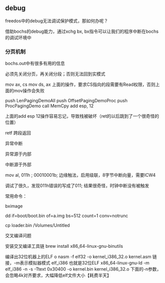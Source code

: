 ## debug

freedos中的debug无法调试保护模式，那如何办呢？

借助bochs的debug能力，通过xchg bx, bx指令可以让我们的程序中断在bochs的调试环境中

### 分页机制

bochs.out中有很多有用的信息

必须先关闭分页，再关闭分段；否则无法回到实模式

mov ax, cs
mov ds, ax
上面的操作，要求CS指向的段需要有Read权限，否则上面的mov操作会失败

push LenPagingDemoAll
push OffsetPagingDemoProc
push ProcPagingDemo
call MemCpy
add esp, 12

上面的add esp 12操作容易忘记，导致栈被破坏（ret的以后跳到了一个很奇怪的位置）

retf 跨段返回

异常中断

异常源于内部

中断源于外部

mov al, 011h ; 00010001b; 边缘触法，启用级联，8字节中断向量，需要ICW4

调试了很久，发现011h错误的写成了011;
结果很奇怪，时钟中断没有被触发

常用命令：

bximage

dd if=boot/boot.bin of=a.img bs=512 count=1 conv=notrunc

cp loader.bin /Volumes/Untitled

交叉编译问题

安装交叉编译工具链
brew install x86_64-linux-gnu-binutils

编译出32位机器上的ELF o
nasm -f elf32 -o kernel_i386_32.o kernel.asm
链接，-m表示模拟器模式 elf_i386 也就是32位ELF
x86_64-linux-gnu-ld -m elf_i386 -n -s -Ttext 0x30400 -o kernel.bin kernel_i386_32.o
下面的-n参数，会忽略4k对齐要求，大幅降低elf文件大小【耗费半天】
